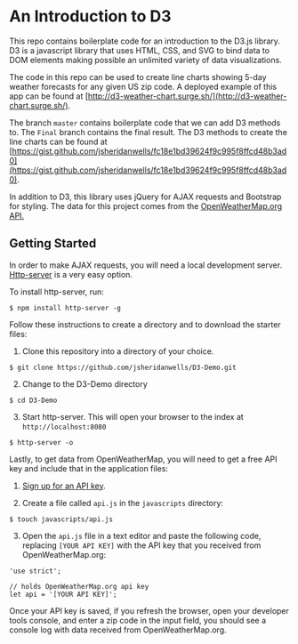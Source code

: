 # An Introduction to D3

This repo contains boilerplate code for an introduction to the D3.js library. D3 is a javascript library that uses HTML, CSS, and SVG to bind data to DOM elements making possible an unlimited variety of data visualizations.

The code in this repo can be used to create line charts showing 5-day weather forecasts for any given US zip code. A deployed example of this app can be found at [http://d3-weather-chart.surge.sh/](http://d3-weather-chart.surge.sh/).

The branch `master` contains boilerplate code that we can add D3 methods to. The `Final` branch contains the final result. The D3 methods to create the line charts can be found at [https://gist.github.com/jsheridanwells/fc18e1bd39624f9c995f8ffcd48b3ad0](https://gist.github.com/jsheridanwells/fc18e1bd39624f9c995f8ffcd48b3ad0).


In addition to D3, this library uses jQuery for AJAX requests and Bootstrap for styling. The data for this project comes from the [OpenWeatherMap.org API.](https://openweathermap.org/api)

## Getting Started
In order to make AJAX requests, you will need a local development server.  [Http-server](https://www.npmjs.com/package/http-server) is a very easy option. 

To install http-server, run:
```
$ npm install http-server -g
```

Follow these instructions to create a directory and to download the starter files:


1. Clone this repository into a directory of your choice.
```
$ git clone https://github.com/jsheridanwells/D3-Demo.git
```
2. Change to the D3-Demo directory
```
$ cd D3-Demo
```
3. Start http-server. This will open your browser to the index at `http://localhost:8080`
```
$ http-server -o
```

Lastly, to get data from OpenWeatherMap, you will need to get a free API key and include that in the application files: 
1. [Sign up for an API key](http://openweathermap.org/appid).

2. Create a file called `api.js` in the `javascripts` directory:
```
$ touch javascripts/api.js
```
3. Open the `api.js` file in a text editor and paste the following code, replacing `[YOUR API KEY]` with the API key that you received from OpenWeatherMap.org:
```
'use strict';

// holds OpenWeatherMap.org api key
let api = '[YOUR API KEY]';
```
Once your API key is saved, if you refresh the browser, open your developer tools console, and enter a zip code in the input field, you should see a console log with data received from OpenWeatherMap.org.
